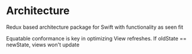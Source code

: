 # Architecture

Redux based architecture package for Swift with functionality as seen fit

Equatable conformance is key in optimizing View refreshes. If oldState == newState, views won't update
